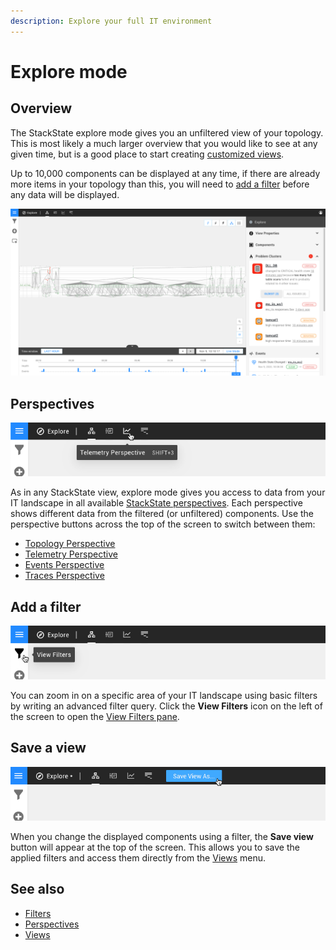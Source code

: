 ```yaml
---
description: Explore your full IT environment
---
```


# Explore mode

## Overview

The StackState explore mode gives you an unfiltered view of your topology. This is most likely a much larger overview that you would like to see at any given time, but is a good place to start creating [customized views](/use/views/README.md).

Up to 10,000 components can be displayed at any time, if there are already more items in your topology than this, you will need to [add a filter](#add-a-filter) before any data will be displayed.

![Explore mode](/.gitbook/assets/v41_explore_mode.png)

## Perspectives

![Perspectives](/.gitbook/assets/v41_perspective_buttons.png)

As in any StackState view, explore mode gives you access to data from your IT landscape in all available [StackState perspectives](/use/views/perspectives.md). Each perspective shows different data from the filtered (or unfiltered) components. Use the perspective buttons across the top of the screen to switch between them: 

* [Topology Perspective](/use/views/topology_perspective.md)
* [Telemetry Perspective](/use/views/telemetry_perspective.md)
* [Events Perspective](/use/views/events_perspective.md)
* [Traces Perspective](/use/views/traces_perspective.md)

## Add a filter

![View Filters](/.gitbook/assets/v41_view_filters.png)

You can zoom in on a specific area of your IT landscape using basic filters by writing an advanced filter query. Click the **View Filters** icon on the left of the screen to open the [View Filters pane](/use/views/filters.md).  

## Save a view

![Save view as](/.gitbook/assets/v41_save_view_as.png)

When you change the displayed components using a filter, the **Save view** button will appear at the top of the screen. This allows you to save the applied filters and access them directly from the [Views](/use/views/README.md) menu. 


## See also

- [Filters](/use/views/filters.md)
- [Perspectives](/use/views/perspectives.md)
- [Views](/use/views/README.md)